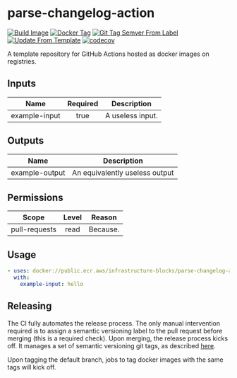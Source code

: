 # parse-changelog-action
[![Build Image](https://github.com/infrastructure-blocks/parse-changelog-action/actions/workflows/build-image.yml/badge.svg)](https://github.com/infrastructure-blocks/parse-changelog-action/actions/workflows/build-image.yml)
[![Docker Tag](https://github.com/infrastructure-blocks/parse-changelog-action/actions/workflows/docker-tag.yml/badge.svg)](https://github.com/infrastructure-blocks/parse-changelog-action/actions/workflows/docker-tag.yml)
[![Git Tag Semver From Label](https://github.com/infrastructure-blocks/parse-changelog-action/actions/workflows/git-tag-semver-from-label.yml/badge.svg)](https://github.com/infrastructure-blocks/parse-changelog-action/actions/workflows/git-tag-semver-from-label.yml)
[![Update From Template](https://github.com/infrastructure-blocks/parse-changelog-action/actions/workflows/update-from-template.yml/badge.svg)](https://github.com/infrastructure-blocks/parse-changelog-action/actions/workflows/update-from-template.yml)
[![codecov](https://codecov.io/gh/infrastructure-blocks/parse-changelog-action/graph/badge.svg?token=S1OANU9UMZ)](https://codecov.io/gh/infrastructure-blocks/parse-changelog-action)

A template repository for GitHub Actions hosted as docker images on registries.

## Inputs

|     Name      | Required | Description      |
|:-------------:|:--------:|------------------|
| example-input |   true   | A useless input. |

## Outputs

|      Name      | Description                    |
|:--------------:|--------------------------------|
| example-output | An equivalently useless output |

## Permissions

|     Scope     | Level | Reason   |
|:-------------:|:-----:|----------|
| pull-requests | read  | Because. |

## Usage

```yaml
- uses: docker://public.ecr.aws/infrastructure-blocks/parse-changelog-action:v1
  with:
    example-input: hello
```

## Releasing

The CI fully automates the release process. The only manual intervention required is to assign a semantic
versioning label to the pull request before merging (this is a required check). Upon merging, the
release process kicks off. It manages a set of semantic versioning git tags,
as described [here](https://github.com/infrastructure-blocks/git-tag-semver-action).

Upon tagging the default branch, jobs to tag docker images with the same tags will kick off.
